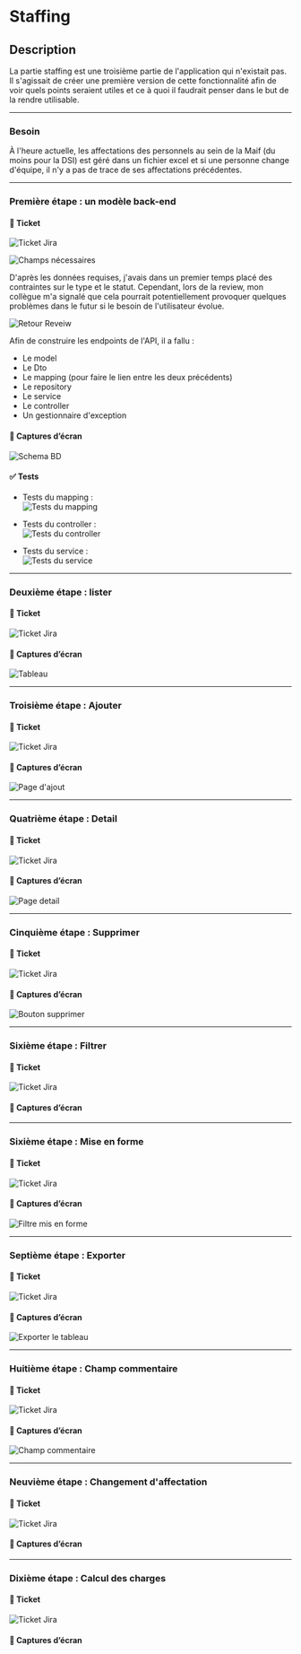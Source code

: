 
# Staffing

## Description

La partie staffing est une troisième partie de l'application qui n'existait pas.  
Il s'agissait de créer une première version de cette fonctionnalité afin de voir quels points seraient utiles et ce à quoi il faudrait penser dans le but de la rendre utilisable.

---

### Besoin

À l'heure actuelle, les affectations des personnels au sein de la Maif (du moins pour la DSI) est géré dans un fichier excel 
et si une personne change d'équipe, il n'y a pas de trace de ses affectations précédentes.

---

### Première étape : un modèle back-end

#### 🎫 Ticket

![Ticket Jira](img/staffing/ticket/modele-donnee.png)

![Champs nécessaires](img/staffing/ticket/saisie.png)

D'après les données requises, j'avais dans un premier temps placé des contraintes sur le type et le statut.
Cependant, lors de la review, mon collègue m'a signalé que cela pourrait potentiellement provoquer quelques problèmes dans le futur si le besoin de l'utilisateur évolue.

![Retour Reveiw](img/staffing/retourReviewContrainteSchemaBD.png)


Afin de construire les endpoints de l'API, il a fallu :
+ Le model
+ Le Dto
+ Le mapping (pour faire le lien entre les deux précédents)
+ Le repository
+ Le service
+ Le controller
+ Un gestionnaire d'exception

#### 📸 Captures d’écran

![Schema BD](img/staffing/code/schemaBD.png)

#### ✅ Tests

- Tests du mapping :  
![Tests du mapping](img/staffing/test/testStaffingMapping.png)

- Tests du controller :  
![Tests du controller](img/staffing/test/staffingControllerTest.png)

- Tests du service :  
![Tests du service](img/staffing/test/staffingServiceTest.png)

---

### Deuxième étape : lister

#### 🎫 Ticket

![Ticket Jira](img/staffing/ticket/liste.png)

#### 📸 Captures d’écran

![Tableau](img/staffing/tableau.png)

---

### Troisième étape : Ajouter

#### 🎫 Ticket

![Ticket Jira](img/staffing/ticket/saisie.png)

#### 📸 Captures d’écran

![Page d'ajout](img/staffing/ajout.png)

---

### Quatrième étape : Detail

#### 🎫 Ticket

![Ticket Jira](img/staffing/ticket/detail.png)

#### 📸 Captures d’écran

![Page detail](img/staffing/modif.png)

---

### Cinquième étape : Supprimer

#### 🎫 Ticket

![Ticket Jira](img/staffing/ticket/supprimer.png)

#### 📸 Captures d’écran

![Bouton supprimer](img/staffing/supprimer.png)

---

### Sixième étape : Filtrer

#### 🎫 Ticket

![Ticket Jira](img/staffing/ticket/filtre.png)

#### 📸 Captures d’écran

---

### Sixième étape : Mise en forme

#### 🎫 Ticket

![Ticket Jira](img/staffing/ticket/mise-en-forme-filtres.png)

#### 📸 Captures d’écran

![Filtre mis en forme](img/staffing/filtres.png)

---

### Septième étape : Exporter

#### 🎫 Ticket

![Ticket Jira](img/staffing/ticket/export.png)

#### 📸 Captures d’écran

![Exporter le tableau](img/staffing/exporter.png)

---

### Huitième étape : Champ commentaire

#### 🎫 Ticket

![Ticket Jira](img/staffing/ticket/champ-commentaire.png)

#### 📸 Captures d’écran

![Champ commentaire](img/staffing/champCommentaire.png)

---

### Neuvième étape : Changement d'affectation

#### 🎫 Ticket

![Ticket Jira](img/staffing/ticket/changement-affectation.png)

#### 📸 Captures d’écran

---

### Dixième étape : Calcul des charges

#### 🎫 Ticket

![Ticket Jira](img/staffing/ticket/calcul-charges.png)

#### 📸 Captures d’écran















